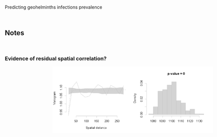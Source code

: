 <br>

Predicting geohelminths infections prevalence

<br>

## Notes

<br>

### Evidence of residual spatial correlation?

<img src="./warehouse/images/variogram.png" style="text-align: center; margin-left: 150px; height: 80%;">

<br>
<br>

<br>
<br>

<br>
<br>

<br>
<br>

